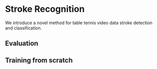 # Stroke Recognition

We introduce a novel method for table tennis video data stroke detection and classification.

## Evaluation

## Training from scratch
